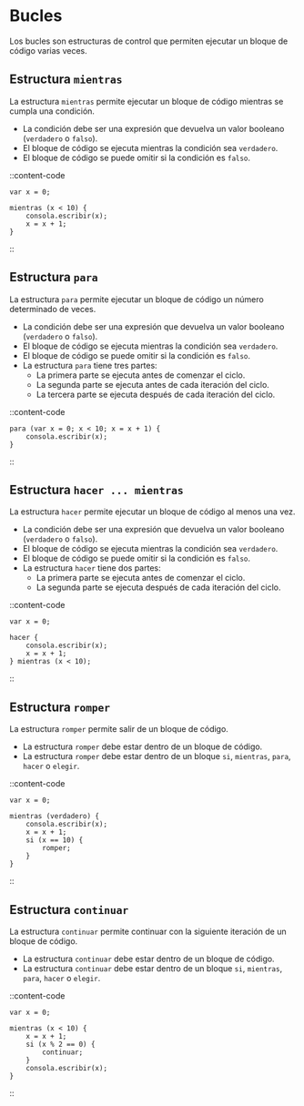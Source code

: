 # Bucles

Los bucles son estructuras de control que permiten ejecutar un bloque de código varias veces.

## Estructura `mientras`

La estructura `mientras` permite ejecutar un bloque de código mientras se cumpla una condición.

- La condición debe ser una expresión que devuelva un valor booleano (`verdadero` o `falso`).
- El bloque de código se ejecuta mientras la condición sea `verdadero`.
- El bloque de código se puede omitir si la condición es `falso`.

::content-code
```esjs
var x = 0;

mientras (x < 10) {
    consola.escribir(x);
    x = x + 1;
}
```
::

## Estructura `para`

La estructura `para` permite ejecutar un bloque de código un número determinado de veces.

- La condición debe ser una expresión que devuelva un valor booleano (`verdadero` o `falso`).
- El bloque de código se ejecuta mientras la condición sea `verdadero`.
- El bloque de código se puede omitir si la condición es `falso`.
- La estructura `para` tiene tres partes:
    - La primera parte se ejecuta antes de comenzar el ciclo.
    - La segunda parte se ejecuta antes de cada iteración del ciclo.
    - La tercera parte se ejecuta después de cada iteración del ciclo.

::content-code
```esjs
para (var x = 0; x < 10; x = x + 1) {
    consola.escribir(x);
}
```
::

## Estructura `hacer ... mientras`

La estructura `hacer` permite ejecutar un bloque de código al menos una vez.

- La condición debe ser una expresión que devuelva un valor booleano (`verdadero` o `falso`).
- El bloque de código se ejecuta mientras la condición sea `verdadero`.
- El bloque de código se puede omitir si la condición es `falso`.
- La estructura `hacer` tiene dos partes:
    - La primera parte se ejecuta antes de comenzar el ciclo.
    - La segunda parte se ejecuta después de cada iteración del ciclo.

::content-code
```esjs
var x = 0;

hacer {
    consola.escribir(x);
    x = x + 1;
} mientras (x < 10);
```
::

## Estructura `romper`

La estructura `romper` permite salir de un bloque de código.

- La estructura `romper` debe estar dentro de un bloque de código.
- La estructura `romper` debe estar dentro de un bloque `si`, `mientras`, `para`, `hacer` o `elegir`.

::content-code
```esjs
var x = 0;

mientras (verdadero) {
    consola.escribir(x);
    x = x + 1;
    si (x == 10) {
        romper;
    }
}
```
::

## Estructura `continuar`

La estructura `continuar` permite continuar con la siguiente iteración de un bloque de código.

- La estructura `continuar` debe estar dentro de un bloque de código.
- La estructura `continuar` debe estar dentro de un bloque `si`, `mientras`, `para`, `hacer` o `elegir`.

::content-code
```esjs
var x = 0;

mientras (x < 10) {
    x = x + 1;
    si (x % 2 == 0) {
        continuar;
    }
    consola.escribir(x);
}
```
::
